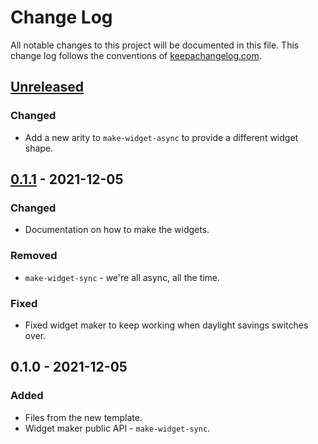 # Change Log
All notable changes to this project will be documented in this file. This change log follows the conventions of [keepachangelog.com](http://keepachangelog.com/).

## [Unreleased]
### Changed
- Add a new arity to `make-widget-async` to provide a different widget shape.

## [0.1.1] - 2021-12-05
### Changed
- Documentation on how to make the widgets.

### Removed
- `make-widget-sync` - we're all async, all the time.

### Fixed
- Fixed widget maker to keep working when daylight savings switches over.

## 0.1.0 - 2021-12-05
### Added
- Files from the new template.
- Widget maker public API - `make-widget-sync`.

[Unreleased]: https://github.com/blogscot/day3/compare/0.1.1...HEAD
[0.1.1]: https://github.com/blogscot/day3/compare/0.1.0...0.1.1
